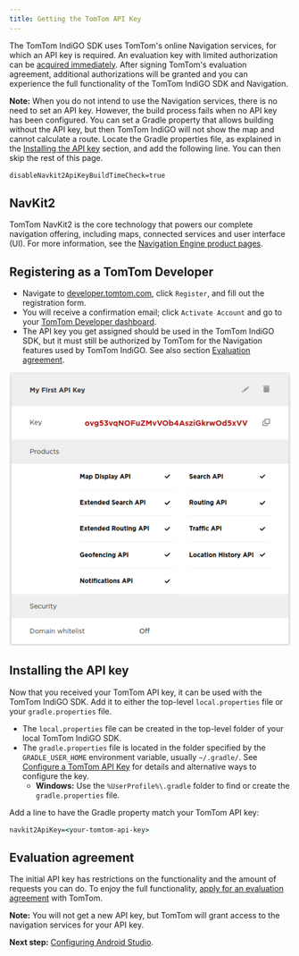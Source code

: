 ```yaml
---
title: Getting the TomTom API Key
---
```


The TomTom IndiGO SDK uses TomTom's online Navigation services, for which an API key is required. An
evaluation key with limited authorization can be
[acquired immediately](#registering-as-a-tomtom-developer).
After signing TomTom's evaluation agreement, additional authorizations will be granted and you can
experience the full functionality of the TomTom IndiGO SDK and Navigation.

__Note:__ When you do not intend to use the Navigation services, there is no need to set an API key.
However, the build process fails when no API key has been configured. You can set a Gradle property
that allows building without the API key, but then TomTom IndiGO will not show the map and cannot 
calculate a route. Locate the Gradle properties file, as explained in the
[Installing the API key](#installing-the-api-key) section, and add the following line. You can then
skip the rest of this page.

```cmd
disableNavkit2ApiKeyBuildTimeCheck=true
```

## NavKit2

TomTom NavKit2 is the core technology that powers our complete navigation offering, including maps,
connected services and user interface (UI). For more information, see the
[Navigation Engine product pages](https://www.tomtom.com/products/navkit).

## Registering as a TomTom Developer

- Navigate to [developer.tomtom.com](https://developer.tomtom.com/), click `Register`, and fill out
  the registration form.
- You will receive a confirmation email; click `Activate Account` and go to your
  [TomTom Developer dashboard](https://developer.tomtom.com/user/me/apps).
- The API key you get assigned should be used in the TomTom IndiGO SDK, but it must still be 
  authorized by TomTom for the Navigation features used by TomTom IndiGO. See also section
  [Evaluation agreement](#evaluation-agreement).

![My first API key](images/tomtom_my_first_api_key.png)

## Installing the API key

Now that you received your TomTom API key, it can be used with the TomTom IndiGO SDK.  Add it to 
either the top-level `local.properties` file or your `gradle.properties` file.

- The `local.properties` file can be created in the top-level folder of your local TomTom IndiGO SDK.
- The `gradle.properties` file is located in the folder specified by the `GRADLE_USER_HOME`
  environment variable, usually `~/.gradle/`. See
  [Configure a TomTom API Key](/tomtom-indigo/documentation/tutorials-and-examples/setup/configure-a-tomtom-api-key)
  for details and alternative ways to configure the key.
    - __Windows:__ Use the `%UserProfile%\.gradle` folder to find or create the 
    `gradle.properties` file.

Add a line to have the Gradle property match your TomTom API key:

```cmd
navkit2ApiKey=<your-tomtom-api-key>
```

## Evaluation agreement

The initial API key has restrictions on the functionality and the amount of requests you can do.
To enjoy the full functionality,
[apply for an evaluation agreement](/tomtom-indigo/documentation/getting-started/introduction) with TomTom.

__Note:__ You will not get a new API key, but TomTom will grant access to the navigation services
for your API key.

__Next step:__
[Configuring Android Studio](/tomtom-indigo/documentation/getting-started/configuring-android-studio).
